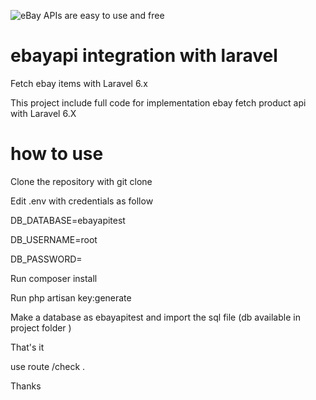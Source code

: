 ![eBay APIs are easy to use and free](https://cdn-images-1.medium.com/max/800/1*SnoAMLLt0BZnxAfH4sUiPA.png)
# ebayapi  integration with laravel
Fetch ebay items with Laravel 6.x

This project include full code for implementation ebay fetch product api with Laravel 6.X

#  how to use
Clone the repository with git clone

Edit .env with credentials as follow

  DB_DATABASE=ebayapitest
  
  DB_USERNAME=root
  
  DB_PASSWORD=
  
Run composer install

Run php artisan key:generate

Make a database as ebayapitest and import the sql file  (db available in project folder )

That's it

use route /check .

Thanks
